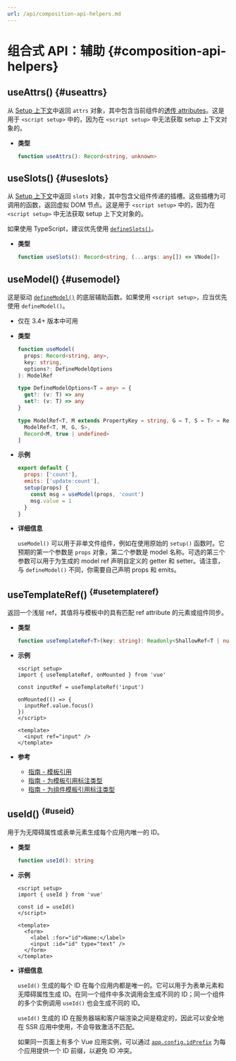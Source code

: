 ```yaml
---
url: /api/composition-api-helpers.md
---
```

# 组合式 API：辅助 {#composition-api-helpers}

## useAttrs() {#useattrs}

从 [Setup 上下文](/api/composition-api-setup#setup-context)中返回 `attrs` 对象，其中包含当前组件的[透传 attributes](/guide/components/attrs#fallthrough-attributes)。这是用于 `<script setup>` 中的，因为在 `<script setup>` 中无法获取 setup 上下文对象的。

- **类型**

  ```ts
  function useAttrs(): Record<string, unknown>
  ```

## useSlots() {#useslots}

从 [Setup 上下文](/api/composition-api-setup#setup-context)中返回 `slots` 对象，其中包含父组件传递的插槽。这些插槽为可调用的函数，返回虚拟 DOM 节点。这是用于 `<script setup>` 中的，因为在 `<script setup>` 中无法获取 setup 上下文对象的。

如果使用 TypeScript，建议优先使用 [`defineSlots()`](/api/sfc-script-setup#defineslots)。

- **类型**

  ```ts
  function useSlots(): Record<string, (...args: any[]) => VNode[]>
  ```

## useModel() {#usemodel}

这是驱动 [`defineModel()`](/api/sfc-script-setup#definemodel) 的底层辅助函数。如果使用 `<script setup>`，应当优先使用 `defineModel()`。

- 仅在 3.4+ 版本中可用

- **类型**

  ```ts
  function useModel(
    props: Record<string, any>,
    key: string,
    options?: DefineModelOptions
  ): ModelRef

  type DefineModelOptions<T = any> = {
    get?: (v: T) => any
    set?: (v: T) => any
  }

  type ModelRef<T, M extends PropertyKey = string, G = T, S = T> = Ref<G, S> & [
    ModelRef<T, M, G, S>,
    Record<M, true | undefined>
  ]
  ```

- **示例**

  ```js
  export default {
    props: ['count'],
    emits: ['update:count'],
    setup(props) {
      const msg = useModel(props, 'count')
      msg.value = 1
    }
  }
  ```

- **详细信息**

  `useModel()` 可以用于非单文件组件，例如在使用原始的 `setup()` 函数时。它预期的第一个参数是 `props` 对象，第二个参数是 model 名称。可选的第三个参数可以用于为生成的 model ref 声明自定义的 getter 和 setter。请注意，与 `defineModel()` 不同，你需要自己声明 props 和 emits。

## useTemplateRef() <sup class="vt-badge" data-text="3.5+" /> {#usetemplateref}

返回一个浅层 ref，其值将与模板中的具有匹配 ref attribute 的元素或组件同步。

- **类型**

  ```ts
  function useTemplateRef<T>(key: string): Readonly<ShallowRef<T | null>>
  ```

- **示例**

  ```vue
  <script setup>
  import { useTemplateRef, onMounted } from 'vue'

  const inputRef = useTemplateRef('input')

  onMounted(() => {
    inputRef.value.focus()
  })
  </script>

  <template>
    <input ref="input" />
  </template>
  ```

- **参考**
  - [指南 - 模板引用](/guide/essentials/template-refs)
  - [指南 - 为模板引用标注类型](/guide/typescript/composition-api#typing-template-refs) <sup class="vt-badge ts" />
  - [指南 - 为组件模板引用标注类型](/guide/typescript/composition-api#typing-component-template-refs) <sup class="vt-badge ts" />

## useId() <sup class="vt-badge" data-text="3.5+" /> {#useid}

用于为无障碍属性或表单元素生成每个应用内唯一的 ID。

- **类型**

  ```ts
  function useId(): string
  ```

- **示例**

  ```vue
  <script setup>
  import { useId } from 'vue'

  const id = useId()
  </script>

  <template>
    <form>
      <label :for="id">Name:</label>
      <input :id="id" type="text" />
    </form>
  </template>
  ```

- **详细信息**

  `useId()` 生成的每个 ID 在每个应用内都是唯一的。它可以用于为表单元素和无障碍属性生成 ID。在同一个组件中多次调用会生成不同的 ID；同一个组件的多个实例调用 `useId()` 也会生成不同的 ID。

  `useId()` 生成的 ID 在服务器端和客户端渲染之间是稳定的，因此可以安全地在 SSR 应用中使用，不会导致激活不匹配。

  如果同一页面上有多个 Vue 应用实例，可以通过 [`app.config.idPrefix`](/api/application#app-config-idprefix) 为每个应用提供一个 ID 前缀，以避免 ID 冲突。
